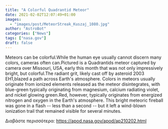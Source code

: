 ```yaml
---
title: "A Colorful Quadrantid Meteor"
date: 2021-02-02T12:07:49+01:00
images:
  - "images/post/MeteorStreak_Kuszaj_1080.jpg"
author: "AstroBot"
categories: ["News"]
tags: ["nasa.gov"]
draft: false
---
```


Meteors can be colorful.While the human eye usually cannot discern many colors, cameras often can.Pictured is a Quadrantids meteor captured by camera over Missouri, USA, early this month that was not only impressively bright, but colorful.The radiant grit, likely cast off by asteroid 2003 EH1,blazed a path across Earth's atmosphere. Colors in meteors usually originate from ionized elements released as the meteor disintegrates, with blue-green typically originating from magnesium, calcium radiating violet, and nickel glowing green.Red, however, typically originates from energized nitrogen and oxygen in the Earth's atmosphere. This bright meteoric fireball was gone in a flash -- less than a second -- but it left a wind-blown ionization trail that remained visible for several minutes. 

Διαβάστε περισσότερα: https://apod.nasa.gov/apod/ap210202.html
